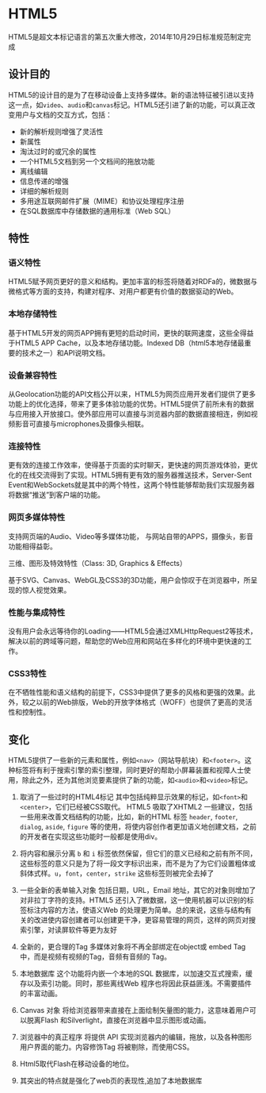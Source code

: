 # HTML5

HTML5是超文本标记语言的第五次重大修改，2014年10月29日标准规范制定完成

## 设计目的

HTML5的设计目的是为了在移动设备上支持多媒体。新的语法特征被引进以支持这一点，如`video`、`audio`和`canvas`标记。HTML5还引进了新的功能，可以真正改变用户与文档的交互方式，包括：

*   新的解析规则增强了灵活性
*   新属性
*   淘汰过时的或冗余的属性
*   一个HTML5文档到另一个文档间的拖放功能
*   离线编辑
*   信息传递的增强
*   详细的解析规则
*   多用途互联网邮件扩展（MIME）和协议处理程序注册
*   在SQL数据库中存储数据的通用标准（Web SQL）

## 特性

### 语义特性

HTML5赋予网页更好的意义和结构。更加丰富的标签将随着对RDFa的，微数据与微格式等方面的支持，构建对程序、对用户都更有价值的数据驱动的Web。

### 本地存储特性

基于HTML5开发的网页APP拥有更短的启动时间，更快的联网速度，这些全得益于HTML5 APP Cache，以及本地存储功能。Indexed DB（html5本地存储最重要的技术之一）和API说明文档。

### 设备兼容特性

从Geolocation功能的API文档公开以来，HTML5为网页应用开发者们提供了更多功能上的优化选择，带来了更多体验功能的优势。HTML5提供了前所未有的数据与应用接入开放接口。使外部应用可以直接与浏览器内部的数据直接相连，例如视频影音可直接与microphones及摄像头相联。

### 连接特性

更有效的连接工作效率，使得基于页面的实时聊天，更快速的网页游戏体验，更优化的在线交流得到了实现。HTML5拥有更有效的服务器推送技术，Server-Sent Event和WebSockets就是其中的两个特性，这两个特性能够帮助我们实现服务器将数据“推送”到客户端的功能。

### 网页多媒体特性

支持网页端的Audio、Video等多媒体功能， 与网站自带的APPS，摄像头，影音功能相得益彰。

三维、图形及特效特性（Class: 3D, Graphics & Effects）

基于SVG、Canvas、WebGL及CSS3的3D功能，用户会惊叹于在浏览器中，所呈现的惊人视觉效果。

### 性能与集成特性

没有用户会永远等待你的Loading——HTML5会通过XMLHttpRequest2等技术，解决以前的跨域等问题，帮助您的Web应用和网站在多样化的环境中更快速的工作。

### CSS3特性

在不牺牲性能和语义结构的前提下，CSS3中提供了更多的风格和更强的效果。此外，较之以前的Web排版，Web的开放字体格式（WOFF）也提供了更高的灵活性和控制性。

## 变化

HTML5提供了一些新的元素和属性，例如`<nav>`（网站导航块）和`<footer>`。这种标签将有利于搜索引擎的索引整理，同时更好的帮助小屏幕装置和视障人士使用，除此之外，还为其他浏览要素提供了新的功能，如`<audio>`和`<video>`标记。

1.  取消了一些过时的HTML4标记 其中包括纯粹显示效果的标记，如`<font>`和`<center>`，它们已经被CSS取代。 HTML5 吸取了XHTML2 一些建议，包括一些用来改善文档结构的功能，比如，新的HTML 标签 `header`, `footer`, `dialog`, `aside`, `figure` 等的使用，将使内容创作者更加语义地创建文档，之前的开发者在实现这些功能时一般都是使用div。

2.  将内容和展示分离 `b` 和 `i` 标签依然保留，但它们的意义已经和之前有所不同，这些标签的意义只是为了将一段文字标识出来，而不是为了为它们设置粗体或斜体式样。`u`，`font`，`center`，`strike` 这些标签则被完全去掉了

3.  一些全新的表单输入对象 包括日期，URL，Email 地址，其它的对象则增加了对非拉丁字符的支持。HTML5 还引入了微数据，这一使用机器可以识别的标签标注内容的方法，使语义Web 的处理更为简单。总的来说，这些与结构有关的改进使内容创建者可以创建更干净，更容易管理的网页，这样的网页对搜索引擎，对读屏软件等更为友好

4.  全新的，更合理的Tag 多媒体对象将不再全部绑定在object或 embed Tag 中，而是视频有视频的Tag，音频有音频的 Tag。

5.  本地数据库 这个功能将内嵌一个本地的SQL 数据库，以加速交互式搜索，缓存以及索引功能。同时，那些离线Web 程序也将因此获益匪浅。不需要插件的丰富动画。

6.  Canvas 对象 将给浏览器带来直接在上面绘制矢量图的能力，这意味着用户可以脱离Flash 和Silverlight，直接在浏览器中显示图形或动画。

7.  浏览器中的真正程序 将提供 API 实现浏览器内的编辑，拖放，以及各种图形用户界面的能力。内容修饰Tag 将被剔除，而使用CSS。

8.  Html5取代Flash在移动设备的地位。

9.  其突出的特点就是强化了web页的表现性,追加了本地数据库
